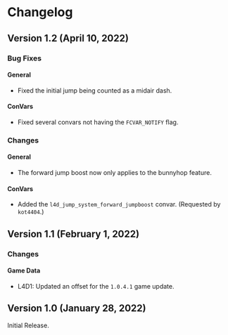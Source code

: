 # Changelog

## Version 1.2 (April 10, 2022)

### Bug Fixes

#### General
- Fixed the initial jump being counted as a midair dash.

#### ConVars
- Fixed several convars not having the `FCVAR_NOTIFY` flag.

### Changes

#### General
- The forward jump boost now only applies to the bunnyhop feature.

#### ConVars
- Added the `l4d_jump_system_forward_jumpboost` convar. (Requested by `kot4404`.)

## Version 1.1 (February 1, 2022)

### Changes

#### Game Data
- L4D1: Updated an offset for the `1.0.4.1` game update.

## Version 1.0 (January 28, 2022)

Initial Release.